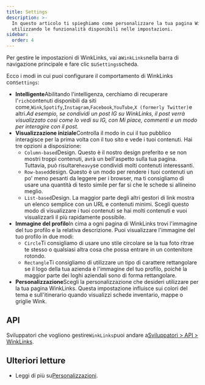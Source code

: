 ```yaml
---
title: Settings
description: >-
  In questo articolo ti spieghiamo come personalizzare la tua pagina WinkLinks
  utilizzando le funzionalità disponibili nelle impostazioni.
sidebar:
  order: 4
---
```

Per gestire le impostazioni di WinkLinks, vai a`WinkLinks`nella barra di navigazione principale e fare clic su`Settings`scheda.

Ecco i modi in cui puoi configurare il comportamento di WinkLinks con`Settings`:

* **Intelligente**Abilitando l'intelligenza, cerchiamo di recuperare l'`rich`contenuti disponibili da siti come,`Wink`,`Spotify`,`Instagram`,`Facebook`,`YouTube`,`X (formerly Twitter)`e altri.*Ad esempio, se condividi un post IG su WinkLinks, il post verrà visualizzato così come lo vedi su IG, con Mi piace, commenti e un modo per interagire con il post.*
* **Visualizzazione iniziale**Controlla il modo in cui il tuo pubblico interagisce per la prima volta con il tuo sito e vede i tuoi contenuti. Hai tre opzioni a disposizione:
  * `Column-based`Design. Questo è il nostro design preferito e se non mostri troppi contenuti, avrà un bell'aspetto sulla tua pagina. Tuttavia, può risultare`heavy`se condividi molti contenuti interessanti.
  * `Row-based`design. Questo è un modo per rendere i tuoi contenuti un po' meno pesanti da leggere per i browser, ma ti consigliamo di usare una quantità di testo simile per far sì che le schede si allineino meglio.
  * `List-based`Design. La maggior parte degli altri gestori di link mostra un elenco semplice con un URL e contenuti minimi. Scegli questo modo di visualizzare i tuoi contenuti se hai molti contenuti e vuoi visualizzarli il più rapidamente possibile.
* **Immagine del profilo**In cima a ogni pagina di WinkLinks trovi l'immagine del tuo profilo e la relativa descrizione. Puoi visualizzare l'immagine del tuo profilo in due modi:
  * `Circle`Ti consigliamo di usare uno stile circolare se la tua foto ritrae te stesso o qualsiasi altra cosa che possa entrare in un contenitore rotondo.
  * `Rectangle`Ti consigliamo di utilizzare un tipo di carattere rettangolare se il logo della tua azienda è l'immagine del tuo profilo, poiché la maggior parte dei loghi aziendali sono di forma rettangolare.
* **Personalizzazione**Scegli la personalizzazione che desideri utilizzare per la tua pagina WinkLinks. Questa impostazione influisce sui colori del tema e sull'itinerario quando visualizzi schede inventario, mappe o griglie Wink.

## API

Sviluppatori che vogliono gestire`WinkLinks`puoi andare a[Sviluppatori > API > WinkLinks](/developers/apis/#winklinks-api).

## Ulteriori letture

* Leggi di più su[Personalizzazioni](/studio/customization).

